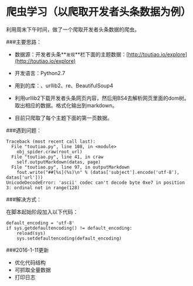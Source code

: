 # 爬虫学习（以爬取开发者头条数据为例）

利用周末下午时间，做了一个爬取开发者头条数据的爬虫。

###主要思路：

- 数据源：开发者头条**`发现`**栏下面的主题数据：[http://toutiao.io/explore](http://toutiao.io/explore)

- 开发语言：Python2.7

- 用到的库：、urllib2、re、BeautifulSoup4

- 利用urllib2下载开发者头条网页内容，然后用BS4去解析网页里面的dom树。取出相应的数据。格式化输出到markdown。

- 目前只爬取了每个主题下面的第一页数据。

###遇到问题：

	Traceback (most recent call last):
	  File "toutiao.py", line 108, in <module>
	    obj_spider.craw(root_url)
	  File "toutiao.py", line 41, in craw
	    self.outputMarkdown(datas, page)
	  File "toutiao.py", line 97, in outputMarkdown
	    fout.write("##[%s](%s)\n" % (datas['subject'].encode('utf-8'), datas['url']))
	UnicodeDecodeError: 'ascii' codec can't decode byte 0xe7 in position 3: ordinal not in range(128)

###解决方式：

在脚本起始阶段加入以下代码：

	default_encoding = 'utf-8'
	if sys.getdefaultencoding() != default_encoding:
	    reload(sys)
	    sys.setdefaultencoding(default_encoding)

###2016-1-11更新
- 优化代码结构
- 可抓取全量数据
- 打印日志